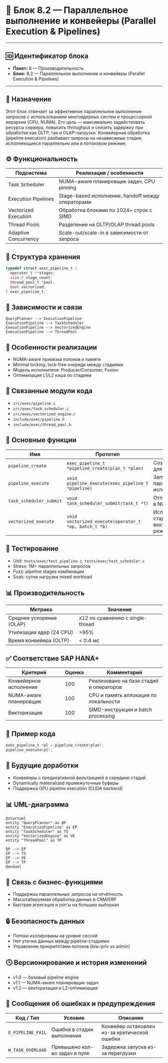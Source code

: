 # 🧱 Блок 8.2 — Параллельное выполнение и конвейеры (Parallel Execution & Pipelines)

---

## 🆔 Идентификатор блока

* **Пакет:** 8 — Производительность
* **Блок:** 8.2 — Параллельное выполнение и конвейеры (Parallel Execution & Pipelines)

---

## 🌟 Назначение

Этот блок отвечает за эффективное параллельное выполнение запросов с использованием многоядерных систем и процессорной иерархии (CPU, NUMA). Его цель — максимально задействовать ресурсы сервера, повысить throughput и снизить задержку при обработке как OLTP, так и OLAP-нагрузки. Конвейерная обработка (pipeline execution) разбивает запросы на независимые стадии, исполняющиеся параллельно или в потоковом режиме.

## ⚙️ Функциональность

| Подсистема           | Реализация / особенности                          |
| -------------------- | ------------------------------------------------- |
| Task Scheduler       | NUMA-aware планировщик задач, CPU pinning         |
| Execution Pipelines  | Stage-based исполнение, handoff между операторами |
| Vectorized Execution | Обработка блоками по 1024+ строк с SIMD           |
| Thread Pools         | Разделение на OLTP/OLAP thread pools              |
| Adaptive Concurrency | Scale-out/scale-in в зависимости от запроса       |

## 💾 Структура хранения

```c
typedef struct exec_pipeline_t {
  operator_t **stages;
  size_t stage_count;
  thread_pool_t *pool;
  bool vectorized;
} exec_pipeline_t;
```

## 🔄 Зависимости и связи

```plantuml
QueryPlanner --> ExecutionPipeline
ExecutionPipeline --> TaskScheduler
ExecutionPipeline --> VectorizedEngine
ExecutionPipeline --> ThreadPool
```

## 🧠 Особенности реализации

* NUMA-aware привязка потоков и памяти
* Minimal locking: lock-free очереди между стадиями
* Модель исполнителя: Producer/Consumer, Fusion
* Оптимизация L1/L2 кэша по стадиям

## 📂 Связанные модули кода

* `src/exec/pipeline.c`
* `src/exec/task_scheduler.c`
* `src/exec/vectorized_engine.c`
* `include/exec/pipeline.h`
* `include/exec/thread_pool.h`

## 🔧 Основные функции

| Имя                     | Прототип                                              | Описание                                         |
| ----------------------- | ----------------------------------------------------- | ------------------------------------------------ |
| `pipeline_create`       | `exec_pipeline_t *pipeline_create(plan_t *plan)`      | Создаёт pipeline для плана запроса               |
| `pipeline_execute`      | `void pipeline_execute(exec_pipeline_t *pipeline)`    | Запускает параллельное исполнение                |
| `task_scheduler_submit` | `void task_scheduler_submit(task_t *t)`               | Отправляет задачу в NUMA-aware пул               |
| `vectorized_execute`    | `void vectorized_execute(operator_t *op, batch_t *b)` | Исполняет одну стадию в векторизированном режиме |

## 🧪 Тестирование

* Unit: `tests/exec/test_pipeline.c`, `tests/exec/test_scheduler.c`
* Stress: 1M+ параллельных запросов
* Fuzz: pipeline stages комбинации
* Soak: сутки нагрузки mixed workload

## 📊 Производительность

| Метрика                  | Значение                         |
| ------------------------ | -------------------------------- |
| Среднее ускорение (OLAP) | x12 по сравнению с single-thread |
| Утилизация ядер (24 CPU) | >95%                             |
| Время конвейера (OLTP)   | < 0.4 мс                         |

## ✅ Соответствие SAP HANA+

| Критерий               | Оценка | Комментарий                             |
| ---------------------- | ------ | --------------------------------------- |
| Конвейерное исполнение | 100    | Реализовано на базе стадий и операторов |
| NUMA-aware планировщик | 100    | CPU и память аллокация по локальности   |
| Векторизация           | 100    | SIMD-инструкции и batch processing      |

## 📎 Пример кода

```c
exec_pipeline_t *pl = pipeline_create(plan);
pipeline_execute(pl);
```

## 🧩 Будущие доработки

* Конвейеры с предикативной фильтрацией в середине стадий
* Dynamically materialized промежуточные буферы
* Поддержка GPU pipeline execution (CUDA backend)

## 📊 UML-диаграмма

```plantuml
@startuml
entity "QueryPlanner" as QP
entity "ExecutionPipeline" as EP
entity "TaskScheduler" as TS
entity "VectorizedEngine" as VE
entity "ThreadPool" as TP

QP --> EP
EP --> TS
EP --> VE
EP --> TP
@enduml
```

## 🔗 Связь с бизнес-функциями

* Поддержка параллельных запросов на отчётность
* Масштабируемая обработка данных в CRM/ERP
* Быстрая агрегация и join'ы на больших выборках

## 🔒 Безопасность данных

* Потоки изолированы на уровне сессий
* Нет утечки данных между pipeline-стадиями
* Управление приоритетами потоков (low-priv vs admin)

## 🕓 Версионирование и история изменений

* v1.0 — базовый pipeline engine
* v1.1 — NUMA-aware планировщик задач
* v1.2 — векторизация и L2-оптимизация

## 🛑 Сообщения об ошибках и предупреждения

| Код / Тип         | Условие                       | Описание                                     |
| ----------------- | ----------------------------- | -------------------------------------------- |
| `E_PIPELINE_FAIL` | Ошибка в стадии выполнения    | Конвейер остановлен из-за критической ошибки |
| `W_TASK_OVERLOAD` | Превышено кол-во задач в пуле | Задержка запуска из-за перегрузки            |
